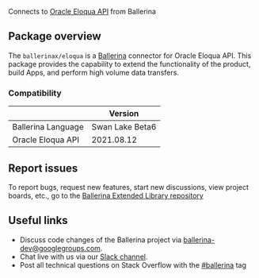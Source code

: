 Connects to [Oracle Eloqua API](https://docs.oracle.com/en/cloud/saas/marketing/eloqua-develop/Developers/GettingStarted/Tutorials/tutorials.htm) from Ballerina

## Package overview
The `ballerinax/eloqua` is a [Ballerina](https://ballerina.io/) connector for Oracle Eloqua API. This package provides the capability to extend the functionality of the product, build Apps, and perform high volume data transfers.

### Compatibility
|                    | Version          |
|--------------------|------------------|
| Ballerina Language | Swan Lake Beta6  |
| Oracle Eloqua API  | 2021.08.12       |

## Report issues
To report bugs, request new features, start new discussions, view project boards, etc., go to the [Ballerina Extended Library repository](https://github.com/ballerina-platform/ballerina-extended-library)

## Useful links
- Discuss code changes of the Ballerina project via [ballerina-dev@googlegroups.com](mailto:ballerina-dev@googlegroups.com).
- Chat live with us via our [Slack channel](https://ballerina.io/community/slack/).
- Post all technical questions on Stack Overflow with the [#ballerina](https://stackoverflow.com/questions/tagged/ballerina) tag
